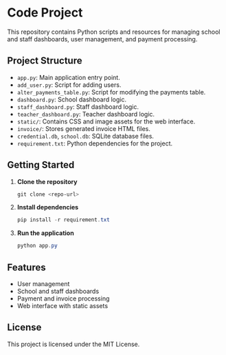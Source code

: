 # Code Project

This repository contains Python scripts and resources for managing school and staff dashboards, user management, and payment processing.

## Project Structure

- `app.py`: Main application entry point.
- `add_user.py`: Script for adding users.
- `alter_payments_table.py`: Script for modifying the payments table.
- `dashboard.py`: School dashboard logic.
- `staff_dashboard.py`: Staff dashboard logic.
- `teacher_dashboard.py`: Teacher dashboard logic.
- `static/`: Contains CSS and image assets for the web interface.
- `invoice/`: Stores generated invoice HTML files.
- `credential.db`, `school.db`: SQLite database files.
- `requirement.txt`: Python dependencies for the project.

## Getting Started

1. **Clone the repository**
   ```powershell
   git clone <repo-url>
   ```
2. **Install dependencies**
   ```powershell
   pip install -r requirement.txt
   ```
3. **Run the application**
   ```powershell
   python app.py
   ```

## Features
- User management
- School and staff dashboards
- Payment and invoice processing
- Web interface with static assets

## License
This project is licensed under the MIT License.
